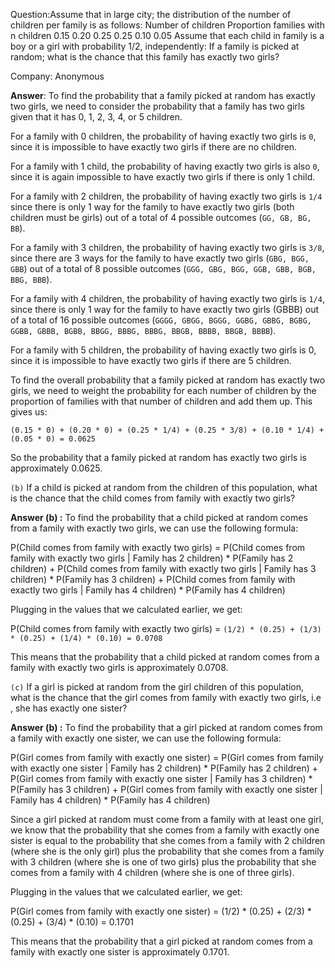 Question:Assume that in large city; the distribution of the number of children per family is as follows: Number of children Proportion families with n children 0.15 0.20 0.25 0.25 0.10 0.05 Assume that each child in family is a boy or a girl with probability 1/2, independently: If a family is picked at random; what is the chance that this family has exactly two girls? 

Company: Anonymous

**Answer**: 
To find the probability that a family picked at random has exactly two girls, we need to consider the probability that a family has two girls given that it has 0, 1, 2, 3, 4, or 5 children.

For a family with 0 children, the probability of having exactly two girls is `0`, since it is impossible to have exactly two girls if there are no children.

For a family with 1 child, the probability of having exactly two girls is also `0`, since it is again impossible to have exactly two girls if there is only 1 child.

For a family with 2 children, the probability of having exactly two girls is `1/4` since there is only 1 way for the family to have exactly two girls (both children must be girls) 
out of a total of 4 possible outcomes (`GG, GB, BG, BB`).

For a family with 3 children, the probability of having exactly two girls is `3/8`, since there are 3 ways for the family to have exactly two girls 
(`GBG, BGG, GBB`) out of a total of 8 possible outcomes (`GGG, GBG, BGG, GGB, GBB, BGB, BBG, BBB`).

For a family with 4 children, the probability of having exactly two girls is `1/4`, since there is only 1 way for the family to have exactly two girls (GBBB) out of a total of 16 possible outcomes 
(`GGGG, GBGG, BGGG, GGBG, GBBG, BGBG, GGBB, GBBB, BGBB, BBGG, BBBG, BBBG, BBGB, BBBB, BBGB, BBBB`).

For a family with 5 children, the probability of having exactly two girls is 0, since it is impossible to have exactly two girls if there are 5 children.

To find the overall probability that a family picked at random has exactly two girls, we need to weight the probability for each number of children by the proportion of families with that number of children and add them up. This gives us:

`(0.15 * 0) + (0.20 * 0) + (0.25 * 1/4) + (0.25 * 3/8) + (0.10 * 1/4) + (0.05 * 0) = 0.0625`

So the probability that a family picked at random has exactly two girls is approximately 0.0625.

`(b)` If a child is picked at random from the children of this population, what is the chance that the child comes from family with exactly two girls?

**Answer (b) :**
To find the probability that a child picked at random comes from a family with exactly two girls, we can use the following formula:

P(Child comes from family with exactly two girls) = P(Child comes from family with exactly two girls | Family has 2 children) * P(Family has 2 children) + P(Child comes from family with exactly two girls | Family has 3 children) * P(Family has 3 children) + P(Child comes from family with exactly two girls | Family has 4 children) * P(Family has 4 children)

Plugging in the values that we calculated earlier, we get:

P(Child comes from family with exactly two girls) = `(1/2) * (0.25) + (1/3) * (0.25) + (1/4) * (0.10) = 0.0708`

This means that the probability that a child picked at random comes from a family with exactly two girls is approximately 0.0708.

`(c)` If a girl is picked at random from the girl children of this population, what is the chance that the girl comes from family with exactly two girls, i.e , she has exactly one sister?

**Answer (b) :**
To find the probability that a girl picked at random comes from a family with exactly one sister, we can use the following formula:

P(Girl comes from family with exactly one sister) = P(Girl comes from family with exactly one sister | Family has 2 children) * P(Family has 2 children) + P(Girl comes from family with exactly one sister | Family has 3 children) * P(Family has 3 children) + P(Girl comes from family with exactly one sister | Family has 4 children) * P(Family has 4 children)

Since a girl picked at random must come from a family with at least one girl, we know that the probability that she comes from a family with exactly one sister is equal to the probability that she comes from a family with 2 children (where she is the only girl) plus the probability that she comes from a family with 3 children (where she is one of two girls) plus the probability that she comes from a family with 4 children (where she is one of three girls).

Plugging in the values that we calculated earlier, we get:

P(Girl comes from family with exactly one sister) = (1/2) * (0.25) + (2/3) * (0.25) + (3/4) * (0.10) = 0.1701

This means that the probability that a girl picked at random comes from a family with exactly one sister is approximately 0.1701.